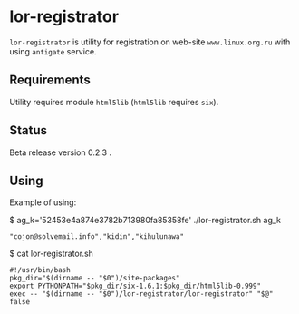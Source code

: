 lor-registrator
===============

``lor-registrator`` is utility for registration on web-site
``www.linux.org.ru`` with using ``antigate`` service.


Requirements
-------------

Utility requires module ``html5lib`` (``html5lib`` requires ``six``).


Status
------

Beta release version 0.2.3 .


Using
-----

Example of using:

$ ag_k='52453e4a874e3782b713980fa85358fe' ./lor-registrator.sh ag_k

    "cojon@solvemail.info","kidin","kihulunawa"

$ cat lor-registrator.sh

    #!/usr/bin/bash
    pkg_dir="$(dirname -- "$0")/site-packages"
    export PYTHONPATH="$pkg_dir/six-1.6.1:$pkg_dir/html5lib-0.999"
    exec -- "$(dirname -- "$0")/lor-registrator/lor-registrator" "$@"
    false
